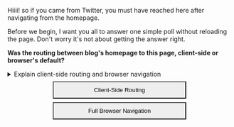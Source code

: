 Hiiii! so if you came from Twitter, you must have reached here after navigating from the homepage. 

Before we begin, I want you all to answer one simple poll without reloading the page. Don't worry it's not about getting the answer right.

**Was the routing between blog's homepage to this page, client-side or browser's default?**

<details>
<summary>Explain client-side routing and browser navigation</summary>

**Client-side routing** is when the navigation happens on JavaScript on the client-side. This does not require any page-reload and is instant.

**Browser's default navigation** is the default behaviour when we click a link. It requests a new document and waits for the page to load and then navigates to the page.

</details>

<style>
  #poll-1 button {
    background-color: #eee;
    padding: 10px 20px;
    display: block;
    width: 300px;
    margin: 8px auto;
    cursor: pointer;
  }
  #poll-1 button.selected {
    border: 1px solid #0f06;
  }
  #poll-1 button:disabled {
    cursor: default;
  }
  #poll-1 {
    text-align: center;
  }
</style>
<script>
  function select(el) {
    const tracker = ga.getAll()[0];
    if (tracker) {
      tracker.send('event', 'Is this SPA - Routing Type', 'Click', el.innerText);
      document.querySelectorAll('#poll-1 button')
        .forEach(button => button.disabled = true);
      el.classList.add('selected');
    }
  }
</script>
<div id="poll-1">
  <button onclick="select(this)">Client-Side Routing</button>
  <button onclick="select(this)">Full Browser Navigation</button>
</div>
